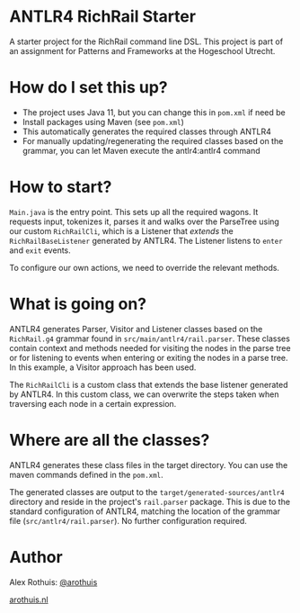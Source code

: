 # ANTLR4 RichRail Starter
A starter project for the RichRail command line DSL.
This project is part of an assignment for
Patterns and Frameworks at the Hogeschool Utrecht.

# How do I set this up?
* The project uses Java 11, but you can change this in `pom.xml` if need be
* Install packages using Maven (see `pom.xml`)
* This automatically generates
 the required classes through ANTLR4
* For manually updating/regenerating the required classes
 based on the grammar, you can let Maven execute the
 antlr4:antlr4 command

# How to start?
`Main.java` is the entry point. This sets up
all the required wagons.
It requests input, tokenizes it, parses it
and walks over the ParseTree using our custom 
`RichRailCli`, which is a Listener that *extends*
the `RichRailBaseListener` generated by ANTLR4. The
Listener listens to `enter` and `exit` events.

To configure our own actions, we need to override
the relevant methods.

# What is going on?
ANTLR4 generates Parser, Visitor and Listener
classes based on the `RichRail.g4` grammar
found in `src/main/antlr4/rail.parser`.
These classes contain context and methods needed
for visiting the nodes in the parse tree or
for listening to events when entering or exiting
the nodes in a parse tree.
In this example, a Visitor approach has been used.

The `RichRailCli` is a custom class that extends
the base listener generated by ANTLR4. In this custom class,
we can overwrite the steps taken when traversing each node
in a certain expression.

# Where are all the classes?
ANTLR4 generates these class files
in the target directory. You can use the
maven commands defined in the `pom.xml`.

The generated classes are output to 
the `target/generated-sources/antlr4` directory
and reside in the project's `rail.parser` package.
This is due to the standard configuration of ANTLR4,
matching the location of the grammar file (`src/antlr4/rail.parser`).
No further configuration required.

# Author
Alex Rothuis: [@arothuis](https://twitter.com/arothuis)

[arothuis.nl](http://arothuis.nl)
